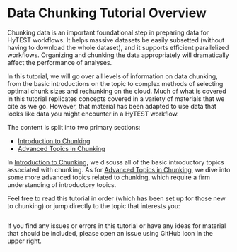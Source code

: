 # Data Chunking Tutorial Overview

Chunking data is an important foundational step in preparing data for HyTEST workflows. It helps massive datasets be easily subsetted (without having to download the whole dataset), and it supports efficient parallelized workflows. Organizing and chunking the data appropriately will dramatically affect the performance of analyses.

In this tutorial, we will go over all levels of information on data chunking,
from the basic introductions on the topic to complex methods of selecting optimal chunk sizes and rechunking on the cloud.
Much of what is covered in this tutorial replicates concepts covered in a variety of materials that we cite as we go.
However, that material has been adapted to use data that looks like data you might encounter in a HyTEST workflow.

The content is split into two primary sections:

 - [Introduction to Chunking](./101/index.md)
 - [Advanced Topics in Chunking](./201/index.md)

In [Introduction to Chunking](./101/index.md), we discuss all of the basic introductory topics associated with chunking.
As for [Advanced Topics in Chunking](./201/index.md), we dive into some more advanced topics related to chunking,
which require a firm understanding of introductory topics.

Feel free to read this tutorial in order (which has been set up for those new to chunking) or jump directly to the topic that interests you:

```{tableofcontents}
```

If you find any issues or errors in this tutorial or have any ideas for material that should be included,
please open an issue using GitHub icon in the upper right.
